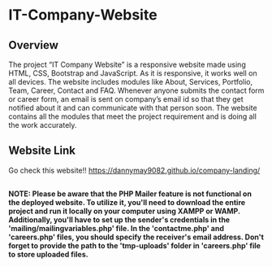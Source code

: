 # IT-Company-Website

## Overview

The project “IT Company Website” is a responsive website made using HTML, CSS, Bootstrap and JavaScript. As it is responsive, it works well on all devices. The website includes modules like About, Services, Portfolio, Team, Career, Contact and FAQ. Whenever anyone submits the contact form or career form, an email is sent on company’s email id so that they get notified about it and can communicate with that person soon. The website contains all the modules that meet the project requirement and is doing all the work accurately.

## Website Link

Go check this website!!
https://dannymay9082.github.io/company-landing/

##

__NOTE: Please be aware that the PHP Mailer feature is not functional on the deployed website. To utilize it, you'll need to download the entire project and run it locally on your computer using XAMPP or WAMP.__
__Additionally, you'll have to set up the sender's credentials in the 'mailing/mailingvariables.php' file. In the 'contactme.php' and 'careers.php' files, you should specify the receiver's email address. Don't forget to provide the path to the 'tmp-uploads' folder in 'careers.php' file to store uploaded files.__
